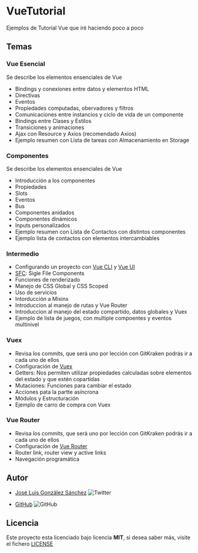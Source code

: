 # VueTutorial
Ejemplos de Tutorial Vue que iré haciendo poco a poco

## Temas
### Vue Esencial
Se describe los elementos ensenciales de Vue
- Bindings y conexiones entre datos y elementos HTML
- Directivas
- Eventos
- Propiedades computadas, obervadores y filtros
- Comunicaciones entre instancios y ciclo de vida de un componente
- Bindings entre Clases y Estilos
- Transiciones y animaciones
- Ajax con Resource y Axios (recomendado Axios)
- Ejemplo resumen con Lista de tareas con Almacenamiento en Storage

### Componentes
Se describe los elementos ensenciales de Vue
- Introducción a los componentes
- Propiedades
- Slots
- Eventos
- Bus
- Componentes anidados
- Componentes dinámicos
- Inputs personalizados
- Ejemplo resumen con Lista de Contactos con distintos componentes 
- Ejemplo lista de contactos con elementos intercambiables

### Intermedio
- Configurando un proyecto con [Vue CLI](https://cli.vuejs.org/) y [Vue UI](https://cli.vuejs.org/guide/creating-a-project.html#vue-create)
- [SFC](https://es.vuejs.org/v2/guide/single-file-components.html): Sigle File Components
- Funciones de renderizado
- Manejo de CSS Global y CSS Scoped
- Uso de servicios
- Intorducción a Mixins
- Introduccion al manejo de rutas y Vue Router
- Introduccion al manejo del estado compartido, datos globales y Vuex
- Ejemplo de lista de juegos, con multiple compoentes y eventos multinivel

### Vuex
- Revisa los commits, que será uno por lección con GitKraken podrás ir a cada uno de ellos
- Configuración de [Vuex](https://vuex.vuejs.org/)
- Getters: Nos permiten utilizar propiedades calculadas sobre elementos del estado y que estén copartidas
- Mutaciones: Funciones para cambiar el estado
- Acciones pata la partte asíncrona
- Módulos y Estructuración
- Ejemplo de carro de compra con Vuex

### Vue Router
- Revisa los commits, que será uno por lección con GitKraken podrás ir a cada uno de ellos
- Configuración de [Vue Router](https://router.vuejs.org/)
- Router link, router view y active links
- Navegación programática

## Autor

- [José Luis González Sánchez](https://twitter.com/joseluisgonsan) ![Twitter](https://img.shields.io/twitter/follow/joseluisgonsan?style=social)

* [GitHub](https://github.com/joseluisgs) ![GitHub](https://img.shields.io/github/followers/joseluisgs?style=social)

## Licencia

Este proyecto esta licenciado bajo licencia **MIT**, si desea saber más, visite el fichero [LICENSE](https://github.com/joseluisgs/FoodAdvisorNuxt/blob/master/LICENSE)

